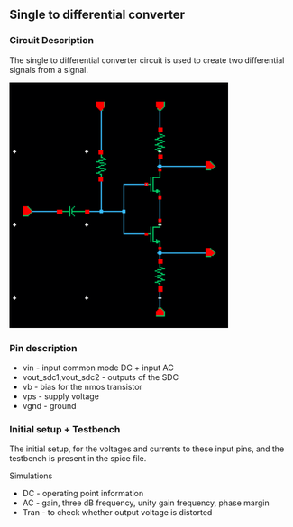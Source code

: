 ## Single to differential converter

### Circuit Description

The single to differential converter circuit is used to create two differential signals from a signal.

![Circuit diagram](single_to_differential_converter_schematic.png)

### Pin description

* vin - input common mode DC + input AC
* vout_sdc1,vout_sdc2 - outputs of the SDC
* vb - bias for the nmos transistor
* vps - supply voltage
* vgnd - ground

### Initial setup + Testbench

The initial setup, for the voltages and currents to these input pins, and the testbench is present in the spice file.

Simulations
* DC - operating point information
* AC - gain, three dB frequency, unity gain frequency, phase margin
* Tran - to check whether output voltage is distorted
